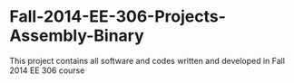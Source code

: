 # Fall-2014-EE-306-Projects-Assembly-Binary
This project contains all software and codes written and developed in Fall 2014 EE 306 course
